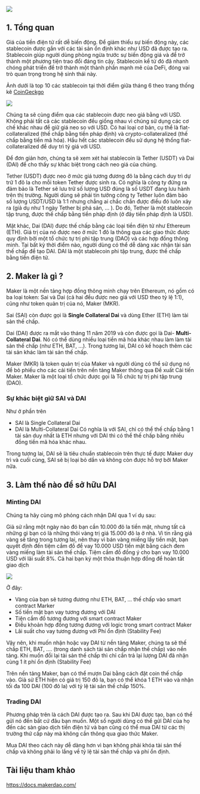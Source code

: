 ![](https://images.viblo.asia/515b4a75-e49f-417a-b0fc-b57d2226bfa2.png)

## 1. Tổng quan

Giá của tiền điện tử rất dễ biến động. Để giảm thiểu sự biến động này, các stablecoin được gắn với các tài sản ổn định khác như USD đã được tạo ra. Stablecoin giúp người dùng phòng ngừa trước sự biến động giá và để trở thành một phương tiện trao đổi đáng tin cậy. Stablecoin kể từ đó đã nhanh chóng phát triển để trở thành một thành phần mạnh mẽ của DeFi, đóng vai trò quan trọng trong hệ sinh thái này.

Ảnh dưới là top 10 các stablecoin tại  thời điểm giữa tháng 6 theo trang thống kê [CoinGeckgo](https://www.coingecko.com/en/stablecoins)

![](https://images.viblo.asia/9b1cc00f-034e-4d98-9ef5-c52d2ace3fb3.png)

Chúng ta sẽ cùng điểm qua các stablecoin được neo giá bằng với USD. Không phải tất cả các stablecoin đều giống nhau vì chúng sử dụng các cơ chế khác nhau để giữ giá neo so với USD. Có hai loại cơ bản, cụ thể là fiat-collateralized (thế chấp bằng tiền pháp định)  và crypto-collateralized (thế chấp bằng tiền mã hóa). Hầu hết các stablecoin đều sử dụng hệ thống fiat-collateralized để duy trì tỷ giá với USD.

Để đơn giản hơn, chúng ta sẽ xem xét hai stablecoin là Tether (USDT) và Dai (DAI) để cho thấy sự khác biệt trong cách neo giá của chúng.

Tether (USDT) được neo ở mức giá tương đương đô la bằng cách duy trì dự trữ 1 đô la cho mỗi token Tether được sinh ra. Có nghĩa là công ty đứng ra đảm bảo là Tether sẽ lưu trữ số lượng USD đúng là số USDT đang lưu hành trên thị trường. Người dùng sẽ phải tin tưởng công ty Tether luôn đảm bảo số lượng USDT/USD là 1:1 nhưng chẳng ai chắc chắn được điều đó luôn xảy ra (giả dụ như 1 ngày Tether bị phá sản, ... ). Do đó, Tether là một stablecoin tập trung, được thế chấp bằng tiền pháp định (ở đây tiền pháp định là USD).

Mặt khác, Dai (DAI) được thế chấp bằng các loại tiền điện tử như Ethereum (ETH). Giá trị của nó được neo ở mức 1 đô la thông qua các giao thức được quy định bởi một tổ chức tự trị phi tập trung (DAO) và các hợp đồng thông minh. Tại bất kỳ thời điểm nào, người dùng có thể dễ dàng xác nhận tài sản thế chấp để tạo DAI. DAI là một stablecoin phi tập trung, được thế chấp bằng tiền điện tử.

## 2. Maker là gì ?

Maker là một nền tảng hợp đồng thông minh chạy trên Ethereum, nó gồm có ba loại token: Sai và Dai (cả hai đều được neo giá với USD theo tỷ lệ 1:1), cũng như token quản trị của nó, Maker (MKR).

Sai (SAI) còn được gọi là **Single Collateral Dai** và dùng Ether (ETH) làm tài sản thế chấp.

Dai (DAI) được ra mắt vào tháng 11 năm 2019 và còn được gọi là Dai- **Multi-Collateral Dai**. Nó có thể dùng nhiều loại tiền mã hóa khác nhau làm làm tài sản thế chấp (như ETH, BAT, ...). Trong tương lai, DAI có kế hoạch thêm các tài sản khác làm tài sản thế chấp.

Maker (MKR) là token quản trị của Maker và người dùng có thể sử dụng nó để bỏ phiếu cho các cải tiến trên nền tảng Maker thông qua Đề xuất Cải tiến Maker. Maker là một loại tổ chức được gọi là Tổ chức tự trị phi tập trung (DAO).

### Sự khác biệt giữ SAI và DAI

Như ở phần trên
- SAI là Single Collateral Dai
- DAI là Multi-Collateral Dai
Có nghĩa là với SAI, chỉ có thể thế chấp bằng 1 tài sản duy nhất là ETH nhưng với DAI thì có thể thế chấp bằng nhiều đồng tiền mã hóa khác nhau.


Trong tương lai, DAI sẽ là tiêu chuẩn stablecoin trên thực tế được Maker duy trì và cuối cùng, SAI sẽ bị loại bỏ dần và không còn được hỗ trợ bởi Maker nữa.


## 3. Làm thế nào để sở hữu DAI

### Minting DAI

Chúng ta hãy cùng mô phỏng cách nhận DAI qua 1 ví dụ sau:

Giả sử rằng một ngày nào đó bạn cần 10.000 đô la tiền mặt, nhưng tất cả những gì bạn có là những thỏi vàng trị giá 15.000 đô la ở nhà. Vì tin rằng giá vàng sẽ tăng trong tương lai, nên thay vì bán vàng miếng lấy tiền mặt, bạn quyết định đến tiệm cầm đồ để vay 10.000 USD tiền mặt bằng cách đem vàng miếng làm tài sản thế chấp. Tiệm cầm đồ đồng ý cho bạn vay 10.000 USD với lãi suất 8%. Cả hai bạn ký một thỏa thuận hợp đồng để hoàn tất giao dịch

![](https://images.viblo.asia/30f4b63e-7501-4371-9f05-ed2745b838ae.png)


Ở đây:
- Vàng của bạn sẽ tương đương như ETH, BAT, ... thế chấp vào smart contract  Marker
- Số tiền mặt bạn vay tương đương với DAI
- Tiện cầm đồ tương đương với smart contract Maker
- Điều khoản hợp đồng tương đương với logic trong smart contract Maker
- Lãi suất cho vay tương đương với Phí ổn định (Stability Fee)

Vậy nên, khi muốn nhận hoặc vay DAI từ nền tảng Maker, chúng ta sẽ thế chấp ETH, BAT, .... (trong danh sách tài sản chấp nhận thế chấp) vào nền tảng. Khi muốn đổi lại tài sản thế chấp thì chỉ cần trả lại lượng DAI đã nhận cùng 1 ít phí ổn định (Stability Fee)

Trên nền tảng Maker, bạn có thể mượn Dai bằng cách đặt coin thế chấp vào. Giả sử ETH hiện có giá trị 150 đô la, bạn có thể khóa 1 ETH vào và nhận tối đa 100 DAI (100 đô la) với tỷ lệ tài sản thế chấp 150%.

### Trading DAI

Phương pháp trên là cách DAI được tạo ra. Sau khi DAI được tạo, bạn có thể gửi nó đến bất cứ đâu bạn muốn. Một số người dùng có thể gửi DAI của họ đến các sàn giao dịch tiền điện tử và bạn cũng có thể mua DAI từ các thị trường thứ cấp này mà không cần thông qua giao thức Maker.

Mua DAI theo cách này dễ dàng hơn vì bạn không phải khóa tài sản thế chấp và không phải lo lắng về tỷ lệ tài sản thế chấp và phí ổn định.



## Tài liệu tham khảo

https://docs.makerdao.com/
